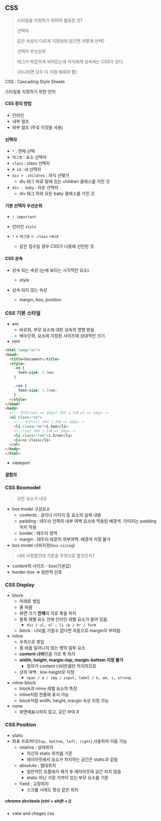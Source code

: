 ## CSS

> 스타일을 지정하기 위하여 필요한 것?
>
> 선택자
>
> 같은 속성이 다르게 지정되어 있으면 어떻게 선택?
>
> 선택자 우선순위
>
> 태그가 복잡하게 되어있는데 자식에게 상속되는 CSS가 있다.
>
> (아니라면 모두 다 지정 해줘야 함)

CSS : Cascading Style Sheets

스타일을 지정하기 위한 언어

#### CSS 정의 방법

* 인라인
* 내부 참조
* 외부 참조 (주로 이것을 사용)



#### 선택자

* `*` : 전체 선택
* `태그명` : 요소 선택자
* `class` : class 선택자
* `# id` : id 선택자
* `div > .children` : 자식 선탲가
  * div 태그 바로 밑에 있는 children 클래스를 가진 것
* `div . baby` : 자손 선택자
  * div 태그 하위 모든 baby 클래스를 가진 것

#### 기본 선택자 우선순위

* `! important` 
* 인라인 `style`

* `*` < `태그명` < `.class` <`#id`
  * 같은 점수일 경우 CSS가 나중에 선언된 것.

#### CSS 상속

* 상속 되는 속성 (눈에 보이는 시각적인 요소)
  * style


* 상속 되지 않는 속성
  * margin, box, position



### CSS 기본 스타일

* em
  * 바로위, 부모 요소에 대한 상속의 영향 받음
  * 배수단위, 요소에 지정된 사이즈에 상대적인 크기.
* rem

```html
<html lang="en">
<head>
  <title>Document</title>
  <style>
    .em {
      font-size: 1.5em;
    }

    .rem {
      font-size: 1.5rem;
    }
  </style>
</head>
<body>
  <!-- 부모(root => 16px) 대비 1.5배 ul => 24px-->
  <ul class="em">
    <!-- 부모(ul) 대비 1.5배 => 36px-->
    <li class="em">1.5em</li>
    <!--root 대비 1.5배 => 24px-->
    <li class="rem">1.5rem</li>
    <li>no class</li>
  </ul>
</body>
</html>
```

* viewport

#### 결합자





### CSS Boxmodel

> 모든 요소가 네모

* box model 구성요소
  * contents : 글이나 이미지 등 요소의 실제 내용
  * padding : 테두리 안쪽의 내부 여백 요소에 적용된 배경색. 이미지는 padding까지 적용
  * border : 테두리 영역
  * margin : 테두리 바깥의 외부여백. 배경색 지정 불가
* box model 너비지정(`box-sizing`)

> 너비 지정할건데 기준을 무엇으로 할것인지?

* content의 사이즈 - box(기본값)
* border-box => 일반적 선호



### CSS Display

* block 
  * 아래로 쌓임
  * 줄 바꿈
  * 화면 크기 **전체**의 가로 폭을 차지
  * 블록 레벨 요소 안에 인라인 레벨 요소가 들어 있음.
    * `div / ul, ol , li /p / hr / form`
  * block : 너비를 가질수 없다면 자동으로 margin이 부여됨.
* inline
  * 우측으로 쌓임 
  * 줄 바꿈 일어나지 않는 행의 일부 요소
  * **content 너비**만큼 가로 폭 차지
  * **width, height, margin-top, margin-bottom 지정 불가**
    * 정의가 content 너비만큼만 차지하므로 
  * 상하 여백 : line-height로 지정
    * `span / a / img / input, label / b, em, i, strong`
* inline-block
  * block과 inline 레벨 요소의 특징
  * inline처럼 한줄에 표시 가능
  * block처럼 width, height, margin 속성 지정 가능
* none
  * 화면에표시하지 않고, 공간 부여 X



### CSS Position

* static
* 좌표 프로퍼디(`top, bottom, left, right`) 사용하여 이동 가능
  * relative : 상대위치
    * 자신의 static 위치를 기준
    * 레이아웃에서 요소가 차지하는 공간은 static과 같음
  * absolute : 절대위치
    * 일반적인 흐름에서 제거 후 레이아웃에 공간 차지 않음
    * static 아닌 가장 가까이 있는 부모 요소를 기준
  * fixed : 고정위치
    * 스크롤 시에도 항상 같은 위치



##### chrome devtools (ctrl + shift + i)

* view and chages css
